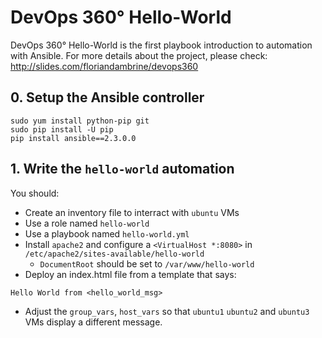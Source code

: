 # DevOps 360° Hello-World

DevOps 360° Hello-World is the first playbook introduction to automation with Ansible. For more details about the project, please check: http://slides.com/floriandambrine/devops360

## 0. Setup the Ansible controller

```
sudo yum install python-pip git
sudo pip install -U pip
pip install ansible==2.3.0.0
```

## 1. Write the `hello-world` automation

You should:
* Create an inventory file to interract with `ubuntu` VMs
* Use a role named `hello-world`
* Use a playbook named `hello-world.yml`
* Install `apache2` and configure a `<VirtualHost *:8080>` in `/etc/apache2/sites-available/hello-world`
    * `DocumentRoot` should be set to `/var/www/hello-world`
* Deploy an index.html file from a template that says:
```
Hello World from <hello_world_msg>
```
* Adjust the `group_vars`, `host_vars` so that `ubuntu1` `ubuntu2` and `ubuntu3` VMs display a different message.

